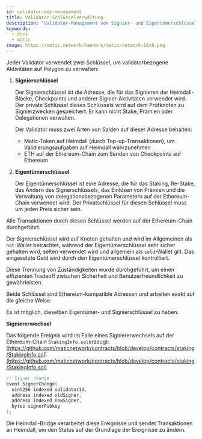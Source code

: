 ```yaml
---
id: validator-key-management
title: Validator-Schlüsselverwaltung
description: "Validator-Management von Signier- und Eigentümerschlüssel."
keywords:
  - docs
  - matic
image: https://matic.network/banners/matic-network-16x9.png
---
```

Jeder Validator verwendet zwei Schlüssel, um validatorbezogene Aktivitäten auf Polygon zu verwalten:

1. **Signierschlüssel**

    Der Signierschlüssel ist die Adresse, die für das Signieren der Heimdall-Blöcke, Checkpoints und anderer Signier-Aktivitäten verwendet wird. Der private Schlüssel dieses Schlüssels wird auf dem Prüfknoten zu Signierzwecken gespeichert. Er kann nicht Stake, Prämien oder Delegationen verwalten.

    Der Validator muss zwei Arten von Salden auf dieser Adresse behalten:

    - Matic-Token auf Heimdall (durch Top-up-Transaktionen), um Validierungsaufgaben auf Heimdall wahrzunehmen
    - ETH auf der Ethereum-Chain zum Senden von Checkpoints auf Ethereum
2. **Eigentümerschlüssel**

    Der Eigentümerschlüssel ist eine Adresse, die für das Staking, Re-Stake, das Ändern des Signerschlüssels, das Einlösen von Prämien und die Verwaltung von delegationsbezogenen Parametern auf der Ethereum-Chain verwendet wird. Der Privatschlüssel für diesen Schlüssel muss um jeden Preis sicher sein.

Alle Transaktionen durch diesen Schlüssel werden auf der Ethereum-Chain durchgeführt.

Der Signierschlüssel wird auf Knoten gehalten und wird im Allgemeinen als `hot`-Wallet betrachtet, während der Eigentümerschlüssel sehr sicher gehalten wird, selten verwendet wird und allgemein als `cold`-Wallet gilt. Das eingesetzte Geld wird durch den Eigentümerschlüssel kontrolliert.

Diese Trennung von Zuständigkeiten wurde durchgeführt, um einen effizienten Tradeoff zwischen Sicherheit und Benutzerfreundlichkeit zu gewährleisten.

Beide Schlüssel sind Ethereum-kompatible Adressen und arbeiten exakt auf die gleiche Weise.

Es ist möglich, dieselben Eigentümer- und Signierschlüssel zu haben.

**Signiererwechsel**

Das folgende Ereignis wird im Falle eines Signiererwechsels auf der Ethereum-Chain `StakingInfo.sol`erzeugt: [https://github.com/maticnetwork/contracts/blob/develop/contracts/staking/StakingInfo.sol](https://github.com/maticnetwork/contracts/blob/develop/contracts/staking/StakingInfo.sol)

```go
// Signer change
event SignerChange(
  uint256 indexed validatorId,
  address indexed oldSigner,
  address indexed newSigner,
  bytes signerPubkey
);
```

Die Heimdall-Bridge verarbeitet diese Ereignisse und sendet Transaktionen an Heimdall, um den Status auf der Grundlage der Ereignisse zu ändern.